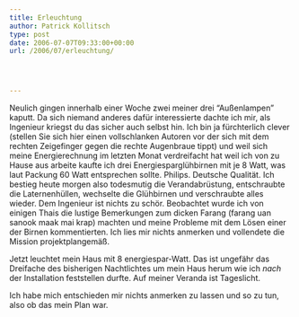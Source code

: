 ```yaml
---
title: Erleuchtung
author: Patrick Kollitsch
type: post
date: 2006-07-07T09:33:00+00:00
url: /2006/07/erleuchtung/




---
```

Neulich gingen innerhalb einer Woche zwei meiner drei &#8220;Au&szlig;enlampen&#8221; kaputt. Da sich niemand anderes daf&uuml;r interessierte dachte ich mir, als Ingenieur kriegst du das sicher auch selbst hin. Ich bin ja f&uuml;rchterlich clever (stellen Sie sich hier einen vollschlanken Autoren vor der sich mit dem rechten Zeigefinger gegen die rechte Augenbraue tippt) und weil sich meine Energierechnung im letzten Monat verdreifacht hat weil ich von zu Hause aus arbeite kaufte ich drei Energiespargl&uuml;hbirnen mit je 8 Watt, was laut Packung 60 Watt entsprechen sollte. Philips. Deutsche Qualit&auml;t. Ich bestieg heute morgen also todesmutig die Verandabr&uuml;stung, entschraubte die Laternenh&uuml;llen, wechselte die Gl&uuml;hbirnen und verschraubte alles wieder. Dem Ingenieur ist nichts zu sch&ouml;r. Beobachtet wurde ich von einigen Thais die lustige Bemerkungen zum dicken Farang (farang uan sanook maak mai krap) machten und meine Probleme mit dem L&ouml;sen einer der Birnen kommentierten. Ich lies mir nichts anmerken und vollendete die Mission projektplangem&auml;&szlig;. 

Jetzt leuchtet mein Haus mit 8 energiespar-Watt. Das ist ungef&auml;hr das Dreifache des bisherigen Nachtlichtes um mein Haus herum wie ich _nach_ der Installation feststellen durfte. Auf meiner Veranda ist Tageslicht. 

Ich habe mich entschieden mir nichts anmerken zu lassen und so zu tun, also ob das mein Plan war.